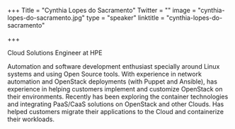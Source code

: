 +++
Title = "Cynthia Lopes do Sacramento"
Twitter = ""
image = "cynthia-lopes-do-sacramento.jpg"
type = "speaker"
linktitle = "cynthia-lopes-do-sacramento"

+++

<p>Cloud Solutions Engineer at HPE<p>

<p>Automation and software development enthusiast specially around Linux systems and using Open Source tools. With experience in network automation and OpenStack deployments (with Puppet and Ansible), has experience in helping customers implement and customize OpenStack on their environments. Recently has been exploring the container technologies and integrating PaaS/CaaS solutions on OpenStack and other Clouds. Has helped customers migrate their applications to the Cloud and containerize their workloads.<p>
